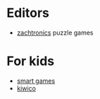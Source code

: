 # Editors

* [zachtronics](https://www.zachtronics.com) puzzle games

# For kids

* [smart games](https://gamesbysmart.com)
* [kiwico](https://www.kiwico.com/)




